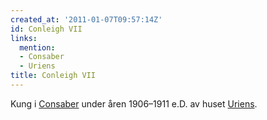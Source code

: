 ```yaml
---
created_at: '2011-01-07T09:57:14Z'
id: Conleigh VII
links:
  mention:
  - Consaber
  - Uriens
title: Conleigh VII
---
```


Kung i [Consaber] under åren 1906–1911 e.D. av huset [Uriens].

  [Consaber]: Consaber
  [Uriens]: Uriens